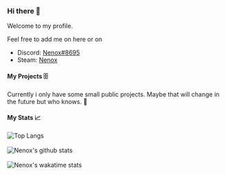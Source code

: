 ### Hi there 👋

Welcome to my profile.

Feel free to add me on here or on
- Discord: [Nenox#8695](https://discord.com/users/332822406869549057)
- Steam: [Nenox](https://steamcommunity.com/id/nenoxsoft/)

#### My Projects 🗄️

Currently i only have some small public projects. Maybe that will change in the future but who knows. 🤔

#### My Stats 📈

![Top Langs](https://github-readme-stats.vercel.app/api/top-langs/?username=NenoxAG&layout=compact)
<br><br>
![Nenox's github stats](https://github-readme-stats.vercel.app/api?username=NenoxAG&count_private=true&show_icons=true)
<br><br>
![Nenox's wakatime stats](https://github-readme-stats.vercel.app/api/wakatime?username=Nenox&layout=compact)
<!--
**NenoxAG/NenoxAG** is a ✨ _special_ ✨ repository because its `README.md` (this file) appears on your GitHub profile.

Here are some ideas to get you started:

- 🔭 I’m currently working on ...
- 🌱 I’m currently learning ...
- 👯 I’m looking to collaborate on ...
- 🤔 I’m looking for help with ...
- 💬 Ask me about ...
- 📫 How to reach me: ...
- 😄 Pronouns: ...
- ⚡ Fun fact: ...
-->

